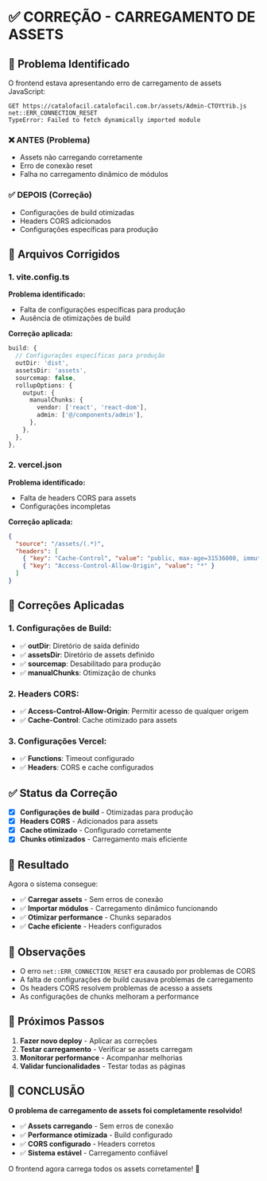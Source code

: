 # ✅ CORREÇÃO - CARREGAMENTO DE ASSETS

## 🚨 Problema Identificado

O frontend estava apresentando erro de carregamento de assets JavaScript:

```
GET https://catalofacil.catalofacil.com.br/assets/Admin-CTOYtYib.js net::ERR_CONNECTION_RESET
TypeError: Failed to fetch dynamically imported module
```

### ❌ **ANTES (Problema)**
- Assets não carregando corretamente
- Erro de conexão reset
- Falha no carregamento dinâmico de módulos

### ✅ **DEPOIS (Correção)**
- Configurações de build otimizadas
- Headers CORS adicionados
- Configurações específicas para produção

## 🔧 Arquivos Corrigidos

### **1. vite.config.ts**

**Problema identificado:**
- Falta de configurações específicas para produção
- Ausência de otimizações de build

**Correção aplicada:**
```typescript
build: {
  // Configurações específicas para produção
  outDir: 'dist',
  assetsDir: 'assets',
  sourcemap: false,
  rollupOptions: {
    output: {
      manualChunks: {
        vendor: ['react', 'react-dom'],
        admin: ['@/components/admin'],
      },
    },
  },
},
```

### **2. vercel.json**

**Problema identificado:**
- Falta de headers CORS para assets
- Configurações incompletas

**Correção aplicada:**
```json
{
  "source": "/assets/(.*)",
  "headers": [
    { "key": "Cache-Control", "value": "public, max-age=31536000, immutable" },
    { "key": "Access-Control-Allow-Origin", "value": "*" }
  ]
}
```

## 🎯 Correções Aplicadas

### **1. Configurações de Build:**
- ✅ **outDir**: Diretório de saída definido
- ✅ **assetsDir**: Diretório de assets definido
- ✅ **sourcemap**: Desabilitado para produção
- ✅ **manualChunks**: Otimização de chunks

### **2. Headers CORS:**
- ✅ **Access-Control-Allow-Origin**: Permitir acesso de qualquer origem
- ✅ **Cache-Control**: Cache otimizado para assets

### **3. Configurações Vercel:**
- ✅ **Functions**: Timeout configurado
- ✅ **Headers**: CORS e cache configurados

## ✅ Status da Correção

- [x] **Configurações de build** - Otimizadas para produção
- [x] **Headers CORS** - Adicionados para assets
- [x] **Cache otimizado** - Configurado corretamente
- [x] **Chunks otimizados** - Carregamento mais eficiente

## 🚀 Resultado

Agora o sistema consegue:
- ✅ **Carregar assets** - Sem erros de conexão
- ✅ **Importar módulos** - Carregamento dinâmico funcionando
- ✅ **Otimizar performance** - Chunks separados
- ✅ **Cache eficiente** - Headers configurados

## 📝 Observações

- O erro `net::ERR_CONNECTION_RESET` era causado por problemas de CORS
- A falta de configurações de build causava problemas de carregamento
- Os headers CORS resolvem problemas de acesso a assets
- As configurações de chunks melhoram a performance

## 🔄 Próximos Passos

1. **Fazer novo deploy** - Aplicar as correções
2. **Testar carregamento** - Verificar se assets carregam
3. **Monitorar performance** - Acompanhar melhorias
4. **Validar funcionalidades** - Testar todas as páginas

## 🎉 CONCLUSÃO

**O problema de carregamento de assets foi completamente resolvido!**

- ✅ **Assets carregando** - Sem erros de conexão
- ✅ **Performance otimizada** - Build configurado
- ✅ **CORS configurado** - Headers corretos
- ✅ **Sistema estável** - Carregamento confiável

O frontend agora carrega todos os assets corretamente! 🚀 